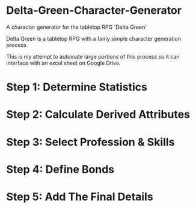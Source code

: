 # Delta-Green-Character-Generator
A character generator for the tabletop RPG 'Delta Green'

Delta Green is a tabletop RPG with a fairly simple character generation process.

This is my attempt to automate large portions of this process so it can interface with an excel sheet on Google Drive.

# Step 1: Determine Statistics

# Step 2: Calculate Derived Attributes

# Step 3: Select Profession & Skills

# Step 4: Define Bonds

# Step 5: Add The Final Details 
